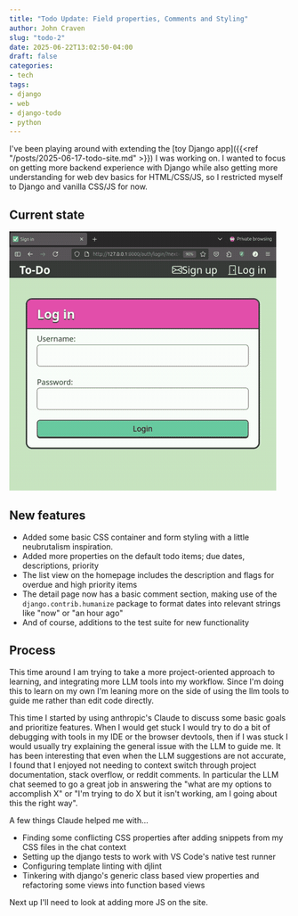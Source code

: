 ```yaml
---
title: "Todo Update: Field properties, Comments and Styling"
author: John Craven
slug: "todo-2"
date: 2025-06-22T13:02:50-04:00
draft: false
categories:
- tech
tags:
- django
- web
- django-todo
- python
---
```


I've been playing around with extending the [toy Django app]({{<ref "/posts/2025-06-17-todo-site.md" >}}) I was working on. I wanted to focus on getting more backend experience with Django while also getting more understanding for web dev basics for HTML/CSS/JS, so I restricted myself to Django and vanilla CSS/JS for now.

## Current state

![image](site-example.gif#center)

## New features

* Added some basic CSS container and form styling with a little neubrutalism inspiration.
* Added more properties on the default todo items; due dates, descriptions, priority
* The list view on the homepage includes the description and flags for overdue and high priority items
* The detail page now has a basic comment section, making use of the `django.contrib.humanize` package to format dates into relevant strings like "now" or "an hour ago"
* And of course, additions to the test suite for new functionality

## Process

This time around I am trying to take a more project-oriented approach to learning, and integrating more LLM tools into my workflow. Since I'm doing this to learn on my own I'm leaning more on the side of using the llm tools to guide me rather than edit code directly.

This time I started by using anthropic's Claude to discuss some basic goals and prioritize features. When I would get stuck I would try to do a bit of debugging with tools in my IDE or the browser devtools, then if I was stuck I would usually try explaining the general issue with the LLM to guide me. It has been interesting that even when the LLM suggestions are not accurate, I found that I enjoyed not needing to context switch through project documentation, stack overflow, or reddit comments. In particular the LLM chat seemed to go a great job in answering the "what are my options to accomplish X" or "I'm trying to do X but it isn't working, am I going about this the right way".

A few things Claude helped me with...

* Finding some conflicting CSS properties after adding snippets from my CSS files in the chat context
* Setting up the django tests to work with VS Code's native test runner
* Configuring template linting with djlint
* Tinkering with django's generic class based view properties and refactoring some views into function based views

Next up I'll need to look at adding more JS on the site.
